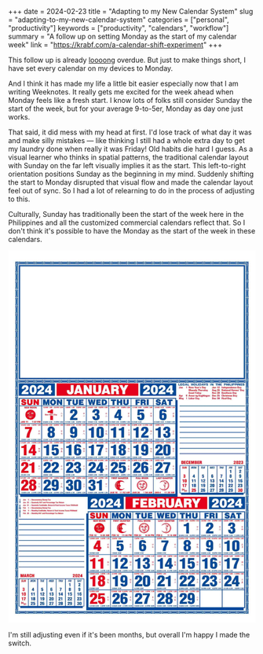 +++
date = 2024-02-23
title = "Adapting to my New Calendar System"
slug = "adapting-to-my-new-calendar-system"
categories = ["personal", "productivity"]
keywords = ["productivity", "calendars", "workflow"]
summary = "A follow up on setting Monday as the start of my calendar week"
link = "https://krabf.com/a-calendar-shift-experiment"
+++

This follow up is already [loooong](https://krabf.com/a-calendar-shift-experiment/) overdue. But just to make things short, I have set every calendar on my devices to Monday.

And I think it has made my life a little bit easier especially now that I am writing Weeknotes. It really gets me excited for the week ahead when Monday feels like a fresh start. I know lots of folks still consider Sunday the start of the week, but for your average 9-to-5er, Monday as day one just works.

That said, it did mess with my head at first. I'd lose track of what day it was and make silly mistakes — like thinking I still had a whole extra day to get my laundry done when really it was Friday! Old habits die hard I guess. As a visual learner who thinks in spatial patterns, the traditional calendar layout with Sunday on the far left visually implies it as the start. This left-to-right orientation positions Sunday as the beginning in my mind. Suddenly shifting the start to Monday disrupted that visual flow and made the calendar layout feel out of sync. So I had a lot of relearning to do in the process of adjusting to this.

Culturally, Sunday has traditionally been the start of the week here in the Philippines and all the customized commercial calendars reflect that. So I don't think it's possible to have the Monday as the start of the week in these calendars.

![Traditional Philippine Calendar in Filipino homes](philippine-calendar.webp "Traditional Philippine Calendar in Filipino homes")

I'm still adjusting even if it's been months, but overall I'm happy I made the switch.